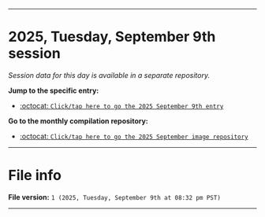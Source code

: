 
***

# 2025, Tuesday, September 9th session

_Session data for this day is available in a separate repository._

**Jump to the specific entry:**

- [:octocat: `Click/tap here to go the 2025 September 9th entry`](https://github.com/seanpm2001/SeansLifeArchive_Images_MotorWorld_CarFactory_Y2025_V9/tree/SeansLifeArchive_Images_MotorWorld_CarFactory_Y2025_V9_Main-dev/2025/09_September/09/)

**Go to the monthly compilation repository:**

- [:octocat: `Click/tap here to go the 2025 September image repository`](https://github.com/seanpm2001/SeansLifeArchive_Images_MotorWorld_CarFactory_Y2025_V9/)

***

# File info

**File version:** `1 (2025, Tuesday, September 9th at 08:32 pm PST)`

***

